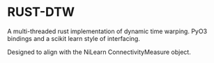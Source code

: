 # RUST-DTW

A multi-threaded rust implementation of dynamic time warping. PyO3 bindings and
 a scikit learn style of interfacing.

Designed to align with the NiLearn ConnectivityMeasure object.
